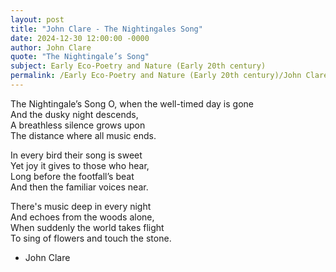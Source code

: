 ```yaml
---
layout: post
title: "John Clare - The Nightingales Song"
date: 2024-12-30 12:00:00 -0000
author: John Clare
quote: "The Nightingale’s Song"
subject: Early Eco-Poetry and Nature (Early 20th century)
permalink: /Early Eco-Poetry and Nature (Early 20th century)/John Clare/John Clare - The Nightingales Song
---
```


The Nightingale’s Song
O, when the well-timed day is gone  
And the dusky night descends,  
A breathless silence grows upon  
The distance where all music ends.
 
In every bird their song is sweet  
Yet joy it gives to those who hear,  
Long before the footfall’s beat  
And then the familiar voices near.
 
There's music deep in every night  
And echoes from the woods alone,  
When suddenly the world takes flight  
To sing of flowers and touch the stone.

- John Clare
